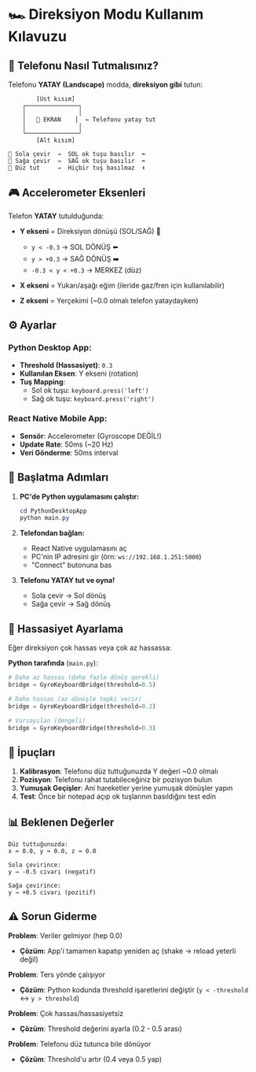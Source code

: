 # 🏎️ Direksiyon Modu Kullanım Kılavuzu

## 📱 Telefonu Nasıl Tutmalısınız?

Telefonu **YATAY (Landscape)** modda, **direksiyon gibi** tutun:

```
        [Üst kısım]
    ┌───────────────┐
    │               │
    │   📱 EKRAN    │  ← Telefonu yatay tut
    │               │
    └───────────────┘
        [Alt kısım]

🔄 Sola çevir  →  SOL ok tuşu basılır  ⬅️
🔄 Sağa çevir  →  SAĞ ok tuşu basılır  ➡️
🔄 Düz tut     →  Hiçbir tuş basılmaz  ⬆️
```

## 🎮 Accelerometer Eksenleri

Telefon **YATAY** tutulduğunda:

- **Y ekseni** = Direksiyon dönüşü (SOL/SAĞ) 🎯

  - `y < -0.3` → SOL DÖNÜŞ ⬅️
  - `y > +0.3` → SAĞ DÖNÜŞ ➡️
  - `-0.3 < y < +0.3` → MERKEZ (düz)

- **X ekseni** = Yukarı/aşağı eğim (ileride gaz/fren için kullanılabilir)
- **Z ekseni** = Yerçekimi (~0.0 olmalı telefon yataydayken)

## ⚙️ Ayarlar

### Python Desktop App:

- **Threshold (Hassasiyet)**: `0.3`
- **Kullanılan Eksen**: Y ekseni (rotation)
- **Tuş Mapping**:
  - Sol ok tuşu: `keyboard.press('left')`
  - Sağ ok tuşu: `keyboard.press('right')`

### React Native Mobile App:

- **Sensör**: Accelerometer (Gyroscope DEĞİL!)
- **Update Rate**: 50ms (~20 Hz)
- **Veri Gönderme**: 50ms interval

## 🚀 Başlatma Adımları

1. **PC'de Python uygulamasını çalıştır:**

   ```powershell
   cd PythonDesktopApp
   python main.py
   ```

2. **Telefondan bağlan:**

   - React Native uygulamasını aç
   - PC'nin IP adresini gir (örn: `ws://192.168.1.251:5000`)
   - "Connect" butonuna bas

3. **Telefonu YATAY tut ve oyna!**
   - Sola çevir → Sol dönüş
   - Sağa çevir → Sağ dönüş

## 🔧 Hassasiyet Ayarlama

Eğer direksiyon çok hassas veya çok az hassassa:

**Python tarafında** (`main.py`):

```python
# Daha az hassas (daha fazla dönüş gerekli)
bridge = GyroKeyboardBridge(threshold=0.5)

# Daha hassas (az dönüşle tepki verir)
bridge = GyroKeyboardBridge(threshold=0.2)

# Varsayılan (dengeli)
bridge = GyroKeyboardBridge(threshold=0.3)
```

## 🎯 İpuçları

1. **Kalibrasyon**: Telefonu düz tuttuğunuzda Y değeri ~0.0 olmalı
2. **Pozisyon**: Telefonu rahat tutabileceğiniz bir pozisyon bulun
3. **Yumuşak Geçişler**: Ani hareketler yerine yumuşak dönüşler yapın
4. **Test**: Önce bir notepad açıp ok tuşlarının basıldığını test edin

## 📊 Beklenen Değerler

```
Düz tuttuğunuzda:
x ≈ 0.0, y ≈ 0.0, z ≈ 0.0

Sola çevirince:
y → -0.5 civarı (negatif)

Sağa çevirince:
y → +0.5 civarı (pozitif)
```

## ⚠️ Sorun Giderme

**Problem**: Veriler gelmiyor (hep 0.0)

- **Çözüm**: App'i tamamen kapatıp yeniden aç (shake → reload yeterli değil)

**Problem**: Ters yönde çalışıyor

- **Çözüm**: Python kodunda threshold işaretlerini değiştir (`y < -threshold` ↔ `y > threshold`)

**Problem**: Çok hassas/hassasiyetsiz

- **Çözüm**: Threshold değerini ayarla (0.2 - 0.5 arası)

**Problem**: Telefonu düz tutunca bile dönüyor

- **Çözüm**: Threshold'u artır (0.4 veya 0.5 yap)
